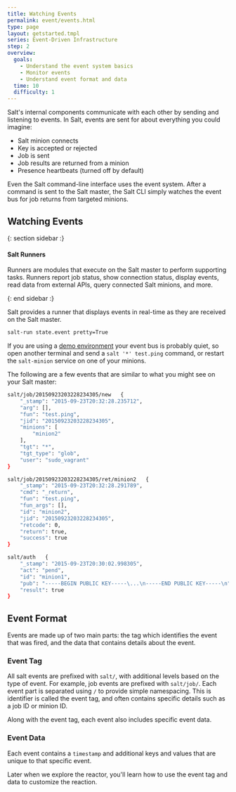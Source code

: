 ```yaml
---
title: Watching Events
permalink: event/events.html
type: page
layout: getstarted.tmpl
series: Event-Driven Infrastructure
step: 2
overview:
  goals:
    - Understand the event system basics
    - Monitor events 
    - Understand event format and data 
  time: 10
  difficulty: 1
---
```


Salt's internal components communicate with each other by sending and listening
to events. In Salt, events are sent for about everything you could imagine:

- Salt minion connects
- Key is accepted or rejected
- Job is sent
- Job results are returned from a minion
- Presence heartbeats (turned off by default)

Even the Salt command-line interface uses the event system. After a command is
sent to the Salt master, the Salt CLI simply watches the event bus for job
returns from targeted minions.

## Watching Events

{: section sidebar :}

#### Salt Runners

Runners are modules that execute on the Salt master to perform supporting
tasks. Runners report job status, show connection status, display events, read
data from external APIs, query connected Salt minions, and more.

{: end sidebar :}

Salt provides a runner that displays events in real-time as they are received
on the Salt master. 

~~~ bash
salt-run state.event pretty=True
~~~

If you are using a [demo environment](../fundamentals/) your event bus is
probably quiet, so open another terminal and send a `salt '*' test.ping`
command, or restart the `salt-minion` service on one of your minions.

The following are a few events that are similar to what you might see on your
Salt master: 

~~~ bash
salt/job/20150923203228234305/new	{
    "_stamp": "2015-09-23T20:32:28.235712",
    "arg": [],
    "fun": "test.ping",
    "jid": "20150923203228234305",
    "minions": [
        "minion2"
    ],
    "tgt": "*",
    "tgt_type": "glob",
    "user": "sudo_vagrant"
}
~~~

~~~ bash
salt/job/20150923203228234305/ret/minion2	{
    "_stamp": "2015-09-23T20:32:28.291789",
    "cmd": "_return",
    "fun": "test.ping",
    "fun_args": [],
    "id": "minion2",
    "jid": "20150923203228234305",
    "retcode": 0,
    "return": true,
    "success": true
}
~~~

~~~ bash
salt/auth	{
    "_stamp": "2015-09-23T20:30:02.998305",
    "act": "pend",
    "id": "minion1",
    "pub": "-----BEGIN PUBLIC KEY-----\...\n-----END PUBLIC KEY-----\n",
    "result": true
}
~~~

## Event Format

Events are made up of two main parts: the tag which identifies the event that
was fired, and the data that contains details about the event.

### Event Tag

All salt events are prefixed with `salt/`, with additional levels based on the
type of event. For example, job events are prefixed with `salt/job/`. Each
event part is separated using `/` to provide simple namespacing. This is
identifier is called the event tag, and often contains specific details such as
a job ID or minion ID.

Along with the event tag, each event also includes specific event data.

### Event Data

Each event contains a `timestamp` and additional keys and values
that are unique to that specific event.

Later when we explore the reactor, you'll learn how to use the event tag and
data to customize the reaction.

